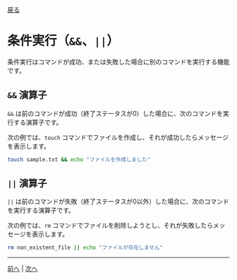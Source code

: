 [戻る](../README.md)

# 条件実行（`&&`、`||`）

条件実行はコマンドが成功、または失敗した場合に別のコマンドを実行する機能です。

## `&&` 演算子

`&&` は前のコマンドが成功（終了ステータスが0）した場合に、次のコマンドを実行する演算子です。

次の例では、`touch` コマンドでファイルを作成し、それが成功したらメッセージを表示します。

```bash
touch sample.txt && echo "ファイルを作成しました"
```

## `||` 演算子

`||` は前のコマンドが失敗（終了ステータスが0以外）した場合に、次のコマンドを実行する演算子です。

次の例では、`rm` コマンドでファイルを削除しようとし、それが失敗したらメッセージを表示します。

```bash
rm non_existent_file || echo "ファイルが存在しません"
```

----
[前へ](../06_条件分岐とtestコマンド/README.md) | [次へ](../08_ブレース展開/README.md)
